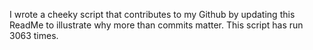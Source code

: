 I wrote a cheeky script that contributes to my Github by updating this ReadMe to illustrate why more than commits matter. This script has run 3063 times.